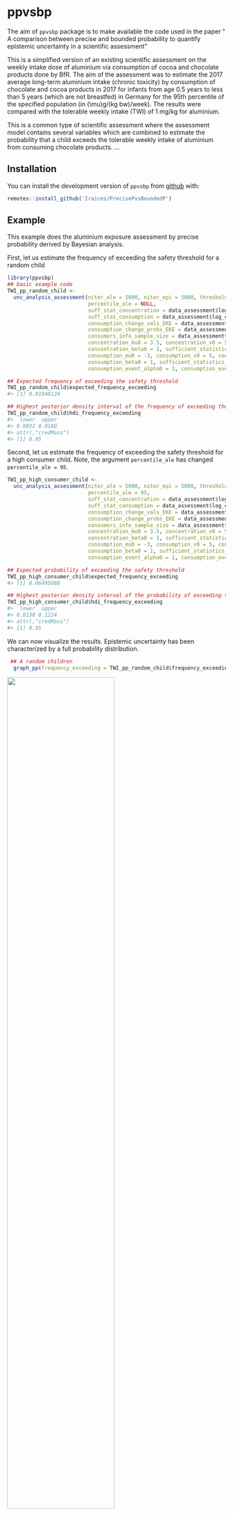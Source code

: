 
<!-- README.md is generated from README.Rmd. Please edit that file -->

# ppvsbp

<!-- badges: start -->

<!-- badges: end -->

The aim of `ppvsbp` package is to make available the code used in the
paper " A comparison between precise and bounded probability to quantify
epistemic uncertainty in a scientific assessment"

This is a simplified version of an existing scientific assessment on the
weekly intake dose of aluminium via consumption of cocoa and chocolate
products done by BfR. The aim of the assessment was to estimate the 2017
average long-term aluminium intake (chronic toxicity) by consumption of
chocolate and cocoa products in 2017 for infants from age 0.5 years to
less than 5 years (which are not breastfed) in Germany for the 95th
percentile of the specified population (in \(\mu\)g/(kg bw)/week). The
results were compared with the tolerable weekly intake (TWI) of 1 mg/kg
for aluminium.

This is a common type of scientific assessment where the assessment
model contains several variables which are combined to estimate the
probability that a child exceeds the tolerable weekly intake of
aluminium from consuming chocolate products. …

## Installation

You can install the development version of `ppvsbp` from
[github](https://github.com/Iraices/PrecisePvsBoundedP) with:

``` r
remotes::install_github('Iraices/PrecisePvsBoundedP')
```

## Example

This example does the aluminium exposure assessment by precise
probability derived by Bayesian analysis.

First, let us estimate the frequency of exceeding the safety threshold
for a random child

``` r
library(ppvsbp)
## basic example code
TWI_pp_random_child <- 
  unc_analysis_assessment(niter_ale = 5000, niter_epi = 5000, threshold = 1,
                          percentile_ale = NULL,
                          suff_stat_concentration = data_assessment$log_concentration_ss_data,
                          suff_stat_consumption = data_assessment$log_consumption_ss_data,
                          consumption_change_vals_EKE = data_assessment$change_cons$vals,
                          consumption_change_probs_EKE = data_assessment$change_cons$probs/100,
                          consumers_info_sample_size = data_assessment$consumers_info_sample_size,
                          concentration_mu0 = 3.5, concentration_v0 = 5, concentration_alpha0 = 1,
                          concentration_beta0 = 1, sufficient_statistics_concentration = TRUE,
                          consumption_mu0 = -3, consumption_v0 = 5, consumption_alpha0 = 1,
                          consumption_beta0 = 1, sufficient_statistics_consumption = TRUE,
                          consumption_event_alpha0 = 1, consumption_event_beta0 = 1)

## Expected frequency of exceeding the safety threshold
TWI_pp_random_child$expected_frequency_exceeding
#> [1] 0.01048124

## Highest posterior density interval of the frequency of exceeding the safety threshold
TWI_pp_random_child$hdi_frequency_exceeding
#>  lower  upper 
#> 0.0032 0.0180 
#> attr(,"credMass")
#> [1] 0.95
```

Second, let us estimate the frequency of exceeding the safety threshold
for a high consumer child. Note, the argument `percentile_ale` has
changed `percentile_ale = 95`.

``` r
TWI_pp_high_consumer_child <- 
  unc_analysis_assessment(niter_ale = 5000, niter_epi = 5000, threshold = 1,
                          percentile_ale = 95,
                          suff_stat_concentration = data_assessment$log_concentration_ss_data,
                          suff_stat_consumption = data_assessment$log_consumption_ss_data,
                          consumption_change_vals_EKE = data_assessment$change_cons$vals,
                          consumption_change_probs_EKE = data_assessment$change_cons$probs/100,
                          consumers_info_sample_size = data_assessment$consumers_info_sample_size,
                          concentration_mu0 = 3.5, concentration_v0 = 5, concentration_alpha0 = 1,
                          concentration_beta0 = 1, sufficient_statistics_concentration = TRUE,
                          consumption_mu0 = -3, consumption_v0 = 5, consumption_alpha0 = 1,
                          consumption_beta0 = 1, sufficient_statistics_consumption = TRUE,
                          consumption_event_alpha0 = 1, consumption_event_beta0 = 1)

## Expected probability of exceeding the safety threshold
TWI_pp_high_consumer_child$expected_frequency_exceeding
#> [1] 0.06495088

## Highest posterior density interval of the probability of exceeding the safety threshold
TWI_pp_high_consumer_child$hdi_frequency_exceeding
#>  lower  upper 
#> 0.0138 0.1224 
#> attr(,"credMass")
#> [1] 0.95
```

We can now visualize the results. Epistemic uncertainty has been
characterized by a full probability distribution.

``` r
 ## A random children
  graph_pp(frequency_exceeding = TWI_pp_random_child$frequency_exceeding)
```

<img src="man/figures/README-fig1-1.png" width="70%" />

``` r
    
 ## A high consumer child
  graph_pp(frequency_exceeding = TWI_pp_high_consumer_child$frequency_exceeding)
```

<img src="man/figures/README-fig1-2.png" width="70%" />

``` r
 ## both graphs
 graph_pp_both(frequency_exceeding_random_child = TWI_pp_random_child$frequency_exceeding, 
               frequency_exceeding_high_consumer_child = TWI_pp_high_consumer_child$frequency_exceeding)
```

<img src="man/figures/README-fig2-1.png" width="85%" />

Now, let us estimate the frequency of exceeding the safety threshold by
bounded probability derived by robust Bayesian analysis.

First, let us consider the case of a random child

``` r
## A random child
lower_bound_random_child <- 
  bound_frequency_exceeding_bp(obj_func_bp = obj_func_bp, maximize = FALSE, 
                               lower_parameters  = c(1, -5, -20), 
                               upper_parameters  = c(6, 1, -10),
                               niter_ale = 2000, niter_epi = 2000, threshold = 1, percentile_ale = NULL,
                               suff_stat_concentration = data_assessment$log_concentration_ss_data,
                               suff_stat_consumption = data_assessment$log_consumption_ss_data,
                               consumption_change_vals_EKE = c(-15, 7.5), 
                               consumption_change_probs_EKE = c(0.25, 0.75),
                               consumers_info_sample_size = data_assessment$consumers_info_sample_size,
                               concentration_mu0 = 2.75,
                               concentration_v0 = 5, concentration_alpha0 = 1, concentration_beta0 = 1, 
                               sufficient_statistics_concentration = TRUE,
                               consumption_mu0 = -2.5,
                               consumption_v0 = 5, consumption_alpha0 = 1, consumption_beta0 = 1, 
                               sufficient_statistics_consumption = TRUE,
                               consumption_event_alpha0 = 1, consumption_event_beta0 = 1)
  

## A random child
upper_bound_random_child <- 
  bound_frequency_exceeding_bp(obj_func_bp = obj_func_bp, maximize = TRUE, 
                               lower_parameters  = c(1, -5, -20), 
                               upper_parameters  = c(6, 1, -10),
                               niter_ale = 2000, niter_epi = 2000, threshold = 1, 
                               percentile_ale = NULL,
                               suff_stat_concentration = data_assessment$log_concentration_ss_data,
                               suff_stat_consumption = data_assessment$log_consumption_ss_data,
                               consumption_change_vals_EKE = c(-15, 7.5), 
                               consumption_change_probs_EKE = c(0.25, 0.75),
                               consumers_info_sample_size = data_assessment$consumers_info_sample_size,
                               concentration_mu0 = 2.75,
                               concentration_v0 = 5, concentration_alpha0 = 1, concentration_beta0 = 1, 
                               sufficient_statistics_concentration = TRUE,
                               consumption_mu0 = -2.5,
                               consumption_v0 = 5, consumption_alpha0 = 1, consumption_beta0 = 1, 
                               sufficient_statistics_consumption = TRUE,
                               consumption_event_alpha0 = 1, consumption_event_beta0 = 1)
  
```

Now, let us consider the case of a high consumer child.

``` r
  ## A high consumer child
  lower_bound_high_consumer_child <- 
    bound_frequency_exceeding_bp(obj_func_bp = obj_func_bp, maximize = FALSE, 
                                 lower_parameters  = c(1, -5, -20), 
                                 upper_parameters  = c(6, 1, -10),
                                 niter_ale = 2000, niter_epi = 2000, threshold = 1, 
                                 percentile_ale = 95,
                                 suff_stat_concentration = data_assessment$log_concentration_ss_data,
                                 suff_stat_consumption = data_assessment$log_consumption_ss_data,
                                 consumption_change_vals_EKE = c(-15, 7.5), 
                                 consumption_change_probs_EKE = c(0.25, 0.75),
                                 consumers_info_sample_size = data_assessment$consumers_info_sample_size,
                                 concentration_mu0 = 2.75,
                                 concentration_v0 = 5, concentration_alpha0 = 1, 
                                 concentration_beta0 = 1, 
                                 sufficient_statistics_concentration = TRUE,
                                 consumption_mu0 = -2.5,
                                 consumption_v0 = 5, consumption_alpha0 = 1, consumption_beta0 = 1, 
                                 sufficient_statistics_consumption = TRUE,
                                 consumption_event_alpha0 = 1, consumption_event_beta0 = 1)
  
  
  
## A high consumer child
upper_bound_high_consumer_child <- 
    bound_frequency_exceeding_bp(obj_func_bp = obj_func_bp, maximize = TRUE, 
                                 lower_parameters  = c(1, -5, -20), 
                                 upper_parameters  = c(6, 1, -10),
                                 niter_ale = 2000, niter_epi = 2000, threshold = 1, 
                                 percentile_ale = 95,
                                 suff_stat_concentration = data_assessment$log_concentration_ss_data,
                                 suff_stat_consumption = data_assessment$log_consumption_ss_data,
                                 consumption_change_vals_EKE = c(-15, 7.5), 
                                 consumption_change_probs_EKE = c(0.25, 0.75),
                                 consumers_info_sample_size = data_assessment$consumers_info_sample_size,
                                 concentration_mu0 = 2.75,
                                 concentration_v0 = 5, concentration_alpha0 = 1, 
                                 concentration_beta0 = 1, 
                                 sufficient_statistics_concentration = TRUE,
                                 consumption_mu0 = -2.5,
                                 consumption_v0 = 5, consumption_alpha0 = 1, consumption_beta0 = 1, 
                                 sufficient_statistics_consumption = TRUE,
                                 consumption_event_alpha0 = 1, consumption_event_beta0 = 1)
```

In the case of bounded probability derived by robust Bayesian analysis,
epistemic uncertainty has been characterized by a probabilty box. The
results of both cases can be visualized individualy or together.

Individual cases (a random child and a high consumer child)

``` r
 ## All children
graph_bp(lower_points = lower_bound_random_child$opt_freq$frequency_exceeding, 
         upper_points = upper_bound_random_child$opt_freq$frequency_exceeding)
```

<img src="man/figures/README-fig3-1.png" width="70%" />

``` r
    
 ## A high consumer child
graph_bp(lower_points = lower_bound_high_consumer_child$opt_freq$frequency_exceeding, 
         upper_points = upper_bound_high_consumer_child$opt_freq$frequency_exceeding)
```

<img src="man/figures/README-fig3-2.png" width="70%" />

Both cases together (a random child and a high consumer child)

``` r
 ## Both graphs
graph_bp_both(lower_points_random_child = lower_bound_random_child$opt_freq$frequency_exceeding, 
              upper_points_random_child = upper_bound_random_child$opt_freq$frequency_exceeding,
              lower_points_high_consumer_child = lower_bound_high_consumer_child$opt_freq$frequency_exceeding, 
              upper_points_high_consumer_child = upper_bound_high_consumer_child$opt_freq$frequency_exceeding)
```

<img src="man/figures/README-fig4-1.png" width="70%" />

As an example: Let us assume that a decision maker wants to know if the
frequency of exceeding the safety threshold is low. Let us set 0.05, as
an acceptable level of frequency of exceeding.

Thus, the decision maker is interested in \[P(h > 0.05)\] is low.

In the precise probability case, the probability that the frequency of
exceeding the safety threshold of a random child exceeds the acceptable
level is

\[P(h >= 0.05) = 1 - P(h <= 0.05) = \text{prob}\]

``` r

index =  which(sort(TWI_pp_random_child$frequency_exceeding)>= 0.05)[1]

val <- function(index, frequency_exceeding){
  if(is.na(index)){
  bound <- 0
  }
  else{
  bound <- 1 - index / length(frequency_exceeding)
  }
  bound
}

prob = val(index = index, frequency_exceeding = TWI_pp_random_child$frequency_exceeding)
prob
#> [1] 0
```

In the bounded probability case, the probability that the frequency of
exceeding the safety threshold of a random child exceeds the acceptable
level is

\[P(h >= 0.05) = 1 - P(h <= 0.05)\]

\[lower\_bound  <= 1 - P(h <= 0.05)  <= upper\_bound\]

``` r

index_lower <- which(sort(lower_bound_random_child$opt_freq$frequency_exceeding)>= 0.05)[1]
index_upper <- which(sort(upper_bound_random_child$opt_freq$frequency_exceeding)>= 0.05)[1] 

lower_bound = val(index = index_lower, frequency_exceeding = lower_bound_random_child$opt_freq$frequency_exceeding)
upper_bound = val(index = index_upper, frequency_exceeding = upper_bound_random_child$opt_freq$frequency_exceeding)

lower_bound
#> [1] 0
upper_bound
#> [1] 0.6655
```

